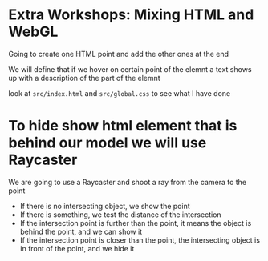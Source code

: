 # Extra Workshops: Mixing HTML and WebGL

Going to create one HTML point and add the other ones at the end

We will define that if we hover on certain point of the elemnt a text shows up with a description of the part of the elemnt

look at `src/index.html` and `src/global.css` to see what I have done

# To hide show html element that is behind our model we will use Raycaster

We are going to use a Raycaster and shoot a ray from the camera to the point

- If there is no intersecting object, we show the point
- If there is something, we test the distance of the intersection
- If the intersection point is further than the point, it means the object is behind the point, and we can show it
- If the intersection point is closer than the point, the intersecting object is in front of the point, and we hide it
